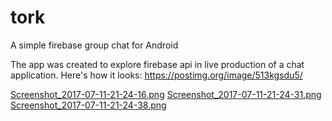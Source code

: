 # tork
A simple firebase group chat for Android

The app was created to explore firebase api in live production of a chat application.
Here's how it looks:
https://postimg.org/image/513kgsdu5/

[Screenshot_2017-07-11-21-24-16.png](https://postimg.org/image/y0tdj172l/)
[Screenshot_2017-07-11-21-24-31.png](https://postimg.org/image/tgbshucr1/)
[Screenshot_2017-07-11-21-24-38.png](https://postimg.org/image/513kgsdu5/)
